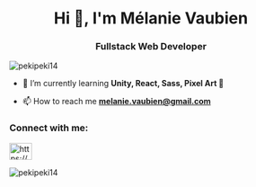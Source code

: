 <h1 align="center">Hi 👋, I'm Mélanie Vaubien</h1>
<h3 align="center">Fullstack Web Developer</h3>

<p align="left"> <img src="https://komarev.com/ghpvc/?username=pekipeki14&label=Profile%20views&color=0e75b6&style=flat" alt="pekipeki14" /> </p>

- 🌱 I’m currently learning **Unity, React, Sass, Pixel Art 👾**

- 📫 How to reach me **melanie.vaubien@gmail.com**

<h3 align="left">Connect with me:</h3>
<p align="left">
<a href="https://www.linkedin.com/in/m%c3%a9lanie-v-a7a3b9166/" target="blank"><img align="center" src="https://raw.githubusercontent.com/rahuldkjain/github-profile-readme-generator/master/src/images/icons/Social/linked-in-alt.svg" alt="https://www.linkedin.com/in/m%c3%a9lanie-v-a7a3b9166/" height="30" width="40" /></a>
</p>

<p><img align="center" src="https://github-readme-stats.vercel.app/api/top-langs?username=pekipeki14&show_icons=true&locale=en&layout=compact" alt="pekipeki14" /></p>
